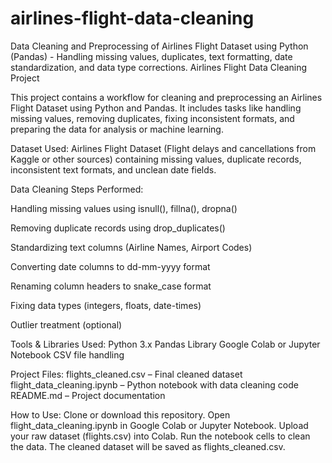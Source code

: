 # airlines-flight-data-cleaning
Data Cleaning and Preprocessing of Airlines Flight Dataset using Python (Pandas) - Handling missing values, duplicates, text formatting, date standardization, and data type corrections.
Airlines Flight Data Cleaning Project

This project contains a workflow for cleaning and preprocessing an Airlines Flight Dataset using Python and Pandas. It includes tasks like handling missing values, removing duplicates, fixing inconsistent formats, and preparing the data for analysis or machine learning.

Dataset Used:
Airlines Flight Dataset (Flight delays and cancellations from Kaggle or other sources) containing missing values, duplicate records, inconsistent text formats, and unclean date fields.

Data Cleaning Steps Performed:

Handling missing values using isnull(), fillna(), dropna()

Removing duplicate records using drop_duplicates()

Standardizing text columns (Airline Names, Airport Codes)

Converting date columns to dd-mm-yyyy format

Renaming column headers to snake_case format

Fixing data types (integers, floats, date-times)

Outlier treatment (optional)

Tools & Libraries Used:
Python 3.x
Pandas Library
Google Colab or Jupyter Notebook
CSV file handling

Project Files:
flights_cleaned.csv – Final cleaned dataset
flight_data_cleaning.ipynb – Python notebook with data cleaning code
README.md – Project documentation

How to Use:
Clone or download this repository.
Open flight_data_cleaning.ipynb in Google Colab or Jupyter Notebook.
Upload your raw dataset (flights.csv) into Colab.
Run the notebook cells to clean the data.
The cleaned dataset will be saved as flights_cleaned.csv.
